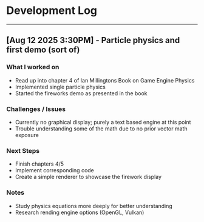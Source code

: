 # Development Log

---

## [Aug 12 2025 3:30PM] - Particle physics and first demo (sort of)

### What I worked on
- Read up into chapter 4 of Ian Millingtons Book on Game Engine Physics
- Implemented single particle physics
- Started the fireworks demo as presented in the book

### Challenges / Issues
- Currently no graphical display; purely a text based engine at this point
- Trouble understanding some of the math due to no prior vector math exposure

### Next Steps
- Finish chapters 4/5
- Implement corresponding code
- Create a simple renderer to showcase the firework display

### Notes
- Study physics equations more deeply for better understanding
- Research rending engine options (OpenGL, Vulkan)